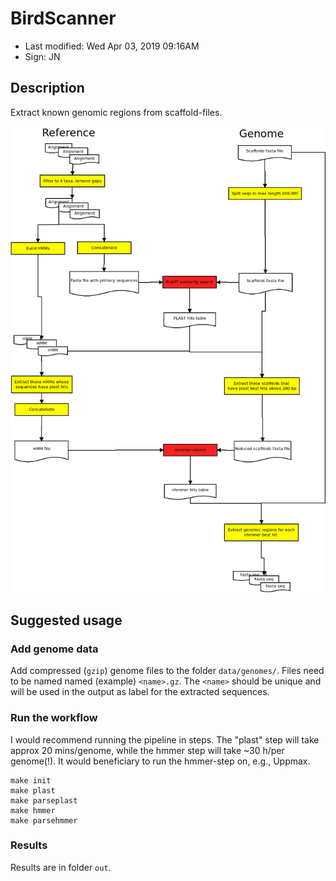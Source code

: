 # BirdScanner

- Last modified: Wed Apr 03, 2019  09:16AM
- Sign: JN

## Description

Extract known genomic regions from scaffold-files.

![Workflow](doc/workflow/Diagram1.png)

## Suggested usage

### Add genome data

Add compressed (`gzip`) genome files to the folder `data/genomes/`.
Files need to be named named (example) `<name>.gz`. The `<name>` should
be unique and will be used in the output as label for the extracted
sequences.

### Run the workflow

I would recommend running the pipeline in steps. The "plast" step will
take approx 20 mins/genome, while the hmmer step will take ~30 h/per genome(!).
It would beneficiary to run the hmmer-step on, e.g., Uppmax.

    make init
    make plast
    make parseplast
    make hmmer
    make parsehmmer

### Results

Results are in folder `out`.
